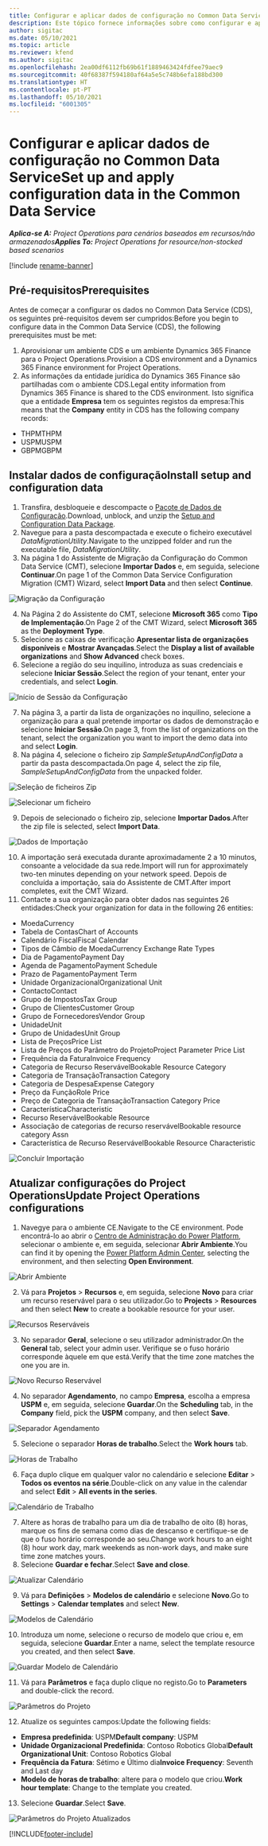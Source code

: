 ```yaml
---
title: Configurar e aplicar dados de configuração no Common Data Service
description: Este tópico fornece informações sobre como configurar e aplicar dados de configuração no Project Operations.
author: sigitac
ms.date: 05/10/2021
ms.topic: article
ms.reviewer: kfend
ms.author: sigitac
ms.openlocfilehash: 2ea00df6112fb69b61f1889463424fdfee79aec9
ms.sourcegitcommit: 40f68387f594180af64a5e5c748b6efa188bd300
ms.translationtype: HT
ms.contentlocale: pt-PT
ms.lasthandoff: 05/10/2021
ms.locfileid: "6001305"
---
```

# <a name="set-up-and-apply-configuration-data-in-the-common-data-service"></a><span data-ttu-id="7fbef-103">Configurar e aplicar dados de configuração no Common Data Service</span><span class="sxs-lookup"><span data-stu-id="7fbef-103">Set up and apply configuration data in the Common Data Service</span></span> 

<span data-ttu-id="7fbef-104">_**Aplica-se A:** Project Operations para cenários baseados em recursos/não armazenados_</span><span class="sxs-lookup"><span data-stu-id="7fbef-104">_**Applies To:** Project Operations for resource/non-stocked based scenarios_</span></span>

[!include [rename-banner](~/includes/cc-data-platform-banner.md)]

## <a name="prerequisites"></a><span data-ttu-id="7fbef-105">Pré-requisitos</span><span class="sxs-lookup"><span data-stu-id="7fbef-105">Prerequisites</span></span>

<span data-ttu-id="7fbef-106">Antes de começar a configurar os dados no Common Data Service (CDS), os seguintes pré-requisitos devem ser cumpridos:</span><span class="sxs-lookup"><span data-stu-id="7fbef-106">Before you begin to configure data in the Common Data Service (CDS), the following prerequisites must be met:</span></span>

1.  <span data-ttu-id="7fbef-107">Aprovisionar um ambiente CDS e um ambiente Dynamics 365 Finance para o Project Operations.</span><span class="sxs-lookup"><span data-stu-id="7fbef-107">Provision a CDS environment and a Dynamics 365 Finance environment for Project Operations.</span></span>
2.  <span data-ttu-id="7fbef-108">As informações da entidade jurídica do Dynamics 365 Finance são partilhadas com o ambiente CDS.</span><span class="sxs-lookup"><span data-stu-id="7fbef-108">Legal entity information from Dynamics 365 Finance is shared to the CDS environment.</span></span> <span data-ttu-id="7fbef-109">Isto significa que a entidade **Empresa** tem os seguintes registos da empresa:</span><span class="sxs-lookup"><span data-stu-id="7fbef-109">This means that the **Company** entity in CDS has the following company records:</span></span>
  - <span data-ttu-id="7fbef-110">THPM</span><span class="sxs-lookup"><span data-stu-id="7fbef-110">THPM</span></span>
  - <span data-ttu-id="7fbef-111">USPM</span><span class="sxs-lookup"><span data-stu-id="7fbef-111">USPM</span></span>
  - <span data-ttu-id="7fbef-112">GBPM</span><span class="sxs-lookup"><span data-stu-id="7fbef-112">GBPM</span></span>

## <a name="install-setup-and-configuration-data"></a><span data-ttu-id="7fbef-113">Instalar dados de configuração</span><span class="sxs-lookup"><span data-stu-id="7fbef-113">Install setup and configuration data</span></span>

1. <span data-ttu-id="7fbef-114">Transfira, desbloqueie e descompacte o [Pacote de Dados de Configuração](https://download.microsoft.com/download/e/2/d/e2da6c98-d5dd-450c-aabe-fd6bf2ba374b/ProjOpsSampleSetupData-%20Integrated%20Latest.zip).</span><span class="sxs-lookup"><span data-stu-id="7fbef-114">Download, unblock, and unzip the [Setup and Configuration Data Package](https://download.microsoft.com/download/e/2/d/e2da6c98-d5dd-450c-aabe-fd6bf2ba374b/ProjOpsSampleSetupData-%20Integrated%20Latest.zip).</span></span>
2. <span data-ttu-id="7fbef-115">Navegue para a pasta descompactada e execute o ficheiro executável *DataMigrationUtility*.</span><span class="sxs-lookup"><span data-stu-id="7fbef-115">Navigate to the unzipped folder and run the executable file, *DataMigrationUtility*.</span></span>
3. <span data-ttu-id="7fbef-116">Na página 1 do Assistente de Migração da Configuração do Common Data Service (CMT), selecione **Importar Dados** e, em seguida, selecione **Continuar**.</span><span class="sxs-lookup"><span data-stu-id="7fbef-116">On page 1 of the Common Data Service Configuration Migration (CMT) Wizard, select **Import Data** and then select **Continue**.</span></span>

![Migração da Configuração](./media/1ConfigurationMigration.png)

4. <span data-ttu-id="7fbef-118">Na Página 2 do Assistente do CMT, selecione **Microsoft 365** como **Tipo de Implementação**.</span><span class="sxs-lookup"><span data-stu-id="7fbef-118">On Page 2 of the CMT Wizard, select **Microsoft 365** as the **Deployment Type**.</span></span>
5. <span data-ttu-id="7fbef-119">Selecione as caixas de verificação **Apresentar lista de organizações disponíveis** e **Mostrar Avançadas**.</span><span class="sxs-lookup"><span data-stu-id="7fbef-119">Select the **Display a list of available organizations** and **Show Advanced** check boxes.</span></span>
6. <span data-ttu-id="7fbef-120">Selecione a região do seu inquilino, introduza as suas credenciais e selecione **Iniciar Sessão**.</span><span class="sxs-lookup"><span data-stu-id="7fbef-120">Select the region of your tenant, enter your credentials, and select **Login**.</span></span>

![Início de Sessão da Configuração](./media/2ConfigurationSignin.png)

7. <span data-ttu-id="7fbef-122">Na página 3, a partir da lista de organizações no inquilino, selecione a organização para a qual pretende importar os dados de demonstração e selecione **Iniciar Sessão**.</span><span class="sxs-lookup"><span data-stu-id="7fbef-122">On page 3, from the list of organizations on the tenant, select the organization you want to import the demo data into and select **Login**.</span></span>
8. <span data-ttu-id="7fbef-123">Na página 4, selecione o ficheiro zip *SampleSetupAndConfigData* a partir da pasta descompactada.</span><span class="sxs-lookup"><span data-stu-id="7fbef-123">On page 4, select the zip file, *SampleSetupAndConfigData* from the unpacked folder.</span></span>

![Seleção de ficheiros Zip](./media/3ZipFile.png)

![Selecionar um ficheiro](./media/4SelectAFile.png)

9. <span data-ttu-id="7fbef-126">Depois de selecionado o ficheiro zip, selecione **Importar Dados**.</span><span class="sxs-lookup"><span data-stu-id="7fbef-126">After the zip file is selected, select **Import Data**.</span></span>

![Dados de Importação](./media/5ImportData.png)

10. <span data-ttu-id="7fbef-128">A importação será executada durante aproximadamente 2 a 10 minutos, consoante a velocidade da sua rede.</span><span class="sxs-lookup"><span data-stu-id="7fbef-128">Import will run for approximately two-ten minutes depending on your network speed.</span></span> <span data-ttu-id="7fbef-129">Depois de concluída a importação, saia do Assistente de CMT.</span><span class="sxs-lookup"><span data-stu-id="7fbef-129">After import completes, exit the CMT Wizard.</span></span> 
11. <span data-ttu-id="7fbef-130">Contacte a sua organização para obter dados nas seguintes 26 entidades:</span><span class="sxs-lookup"><span data-stu-id="7fbef-130">Check your organization for data in the following 26 entities:</span></span>

  - <span data-ttu-id="7fbef-131">Moeda</span><span class="sxs-lookup"><span data-stu-id="7fbef-131">Currency</span></span>
  - <span data-ttu-id="7fbef-132">Tabela de Contas</span><span class="sxs-lookup"><span data-stu-id="7fbef-132">Chart of Accounts</span></span>
  - <span data-ttu-id="7fbef-133">Calendário Fiscal</span><span class="sxs-lookup"><span data-stu-id="7fbef-133">Fiscal Calendar</span></span>
  - <span data-ttu-id="7fbef-134">Tipos de Câmbio de Moeda</span><span class="sxs-lookup"><span data-stu-id="7fbef-134">Currency Exchange Rate Types</span></span>
  - <span data-ttu-id="7fbef-135">Dia de Pagamento</span><span class="sxs-lookup"><span data-stu-id="7fbef-135">Payment Day</span></span>
  - <span data-ttu-id="7fbef-136">Agenda de Pagamento</span><span class="sxs-lookup"><span data-stu-id="7fbef-136">Payment Schedule</span></span>
  - <span data-ttu-id="7fbef-137">Prazo de Pagamento</span><span class="sxs-lookup"><span data-stu-id="7fbef-137">Payment Term</span></span>
  - <span data-ttu-id="7fbef-138">Unidade Organizacional</span><span class="sxs-lookup"><span data-stu-id="7fbef-138">Organizational Unit</span></span>
  - <span data-ttu-id="7fbef-139">Contacto</span><span class="sxs-lookup"><span data-stu-id="7fbef-139">Contact</span></span>
  - <span data-ttu-id="7fbef-140">Grupo de Impostos</span><span class="sxs-lookup"><span data-stu-id="7fbef-140">Tax Group</span></span>
  - <span data-ttu-id="7fbef-141">Grupo de Clientes</span><span class="sxs-lookup"><span data-stu-id="7fbef-141">Customer Group</span></span>
  - <span data-ttu-id="7fbef-142">Grupo de Fornecedores</span><span class="sxs-lookup"><span data-stu-id="7fbef-142">Vendor Group</span></span>
  - <span data-ttu-id="7fbef-143">Unidade</span><span class="sxs-lookup"><span data-stu-id="7fbef-143">Unit</span></span>
  - <span data-ttu-id="7fbef-144">Grupo de Unidades</span><span class="sxs-lookup"><span data-stu-id="7fbef-144">Unit Group</span></span>
  - <span data-ttu-id="7fbef-145">Lista de Preços</span><span class="sxs-lookup"><span data-stu-id="7fbef-145">Price List</span></span>
  - <span data-ttu-id="7fbef-146">Lista de Preços do Parâmetro do Projeto</span><span class="sxs-lookup"><span data-stu-id="7fbef-146">Project Parameter Price List</span></span>
  - <span data-ttu-id="7fbef-147">Frequência da Fatura</span><span class="sxs-lookup"><span data-stu-id="7fbef-147">Invoice Frequency</span></span>
  - <span data-ttu-id="7fbef-148">Categoria de Recurso Reservável</span><span class="sxs-lookup"><span data-stu-id="7fbef-148">Bookable Resource Category</span></span>
  - <span data-ttu-id="7fbef-149">Categoria de Transação</span><span class="sxs-lookup"><span data-stu-id="7fbef-149">Transaction Category</span></span>
  - <span data-ttu-id="7fbef-150">Categoria de Despesa</span><span class="sxs-lookup"><span data-stu-id="7fbef-150">Expense Category</span></span>
  - <span data-ttu-id="7fbef-151">Preço da Função</span><span class="sxs-lookup"><span data-stu-id="7fbef-151">Role Price</span></span>
  - <span data-ttu-id="7fbef-152">Preço de Categoria de Transação</span><span class="sxs-lookup"><span data-stu-id="7fbef-152">Transaction Category Price</span></span>
  - <span data-ttu-id="7fbef-153">Característica</span><span class="sxs-lookup"><span data-stu-id="7fbef-153">Characteristic</span></span>
  - <span data-ttu-id="7fbef-154">Recurso Reservável</span><span class="sxs-lookup"><span data-stu-id="7fbef-154">Bookable Resource</span></span>
  - <span data-ttu-id="7fbef-155">Associação de categorias de recurso reservável</span><span class="sxs-lookup"><span data-stu-id="7fbef-155">Bookable resource category Assn</span></span>
  - <span data-ttu-id="7fbef-156">Característica de Recurso Reservável</span><span class="sxs-lookup"><span data-stu-id="7fbef-156">Bookable Resource Characteristic</span></span>

![Concluir Importação](./media/6CompleteImport.png)

## <a name="update-project-operations-configurations"></a><span data-ttu-id="7fbef-158">Atualizar configurações do Project Operations</span><span class="sxs-lookup"><span data-stu-id="7fbef-158">Update Project Operations configurations</span></span>

1. <span data-ttu-id="7fbef-159">Navegye para o ambiente CE.</span><span class="sxs-lookup"><span data-stu-id="7fbef-159">Navigate to the CE environment.</span></span> <span data-ttu-id="7fbef-160">Pode encontrá-lo ao abrir o [Centro de Administração do Power Platform](https://admin.powerplatform.microsoft.com/environments), selecionar o ambiente e, em seguida, selecionar **Abrir Ambiente**.</span><span class="sxs-lookup"><span data-stu-id="7fbef-160">You can find it by opening the [Power Platform Admin Center](https://admin.powerplatform.microsoft.com/environments), selecting the environment, and then selecting **Open Environment**.</span></span> 

![Abrir Ambiente](./media/7OpenEnvironment.png)

2. <span data-ttu-id="7fbef-162">Vá para **Projetos** > **Recursos** e, em seguida, selecione **Novo** para criar um recurso reservável para o seu utilizador.</span><span class="sxs-lookup"><span data-stu-id="7fbef-162">Go to **Projects** > **Resources** and then select **New** to create a bookable resource for your user.</span></span>

![Recursos Reserváveis](./media/8BookableResources.png)

3. <span data-ttu-id="7fbef-164">No separador **Geral**, selecione o seu utilizador administrador.</span><span class="sxs-lookup"><span data-stu-id="7fbef-164">On the **General** tab, select your admin user.</span></span> <span data-ttu-id="7fbef-165">Verifique se o fuso horário corresponde àquele em que está.</span><span class="sxs-lookup"><span data-stu-id="7fbef-165">Verify that the time zone matches the one you are in.</span></span> 

![Novo Recurso Reservável](./media/9NewBookableResource.png)

4. <span data-ttu-id="7fbef-167">No separador **Agendamento**, no campo **Empresa**, escolha a empresa **USPM** e, em seguida, selecione **Guardar**.</span><span class="sxs-lookup"><span data-stu-id="7fbef-167">On the **Scheduling** tab, in the **Company** field, pick the **USPM** company, and then select **Save**.</span></span> 

![Separador Agendamento](./media/10SchedulingTab.png)

5. <span data-ttu-id="7fbef-169">Selecione o separador **Horas de trabalho**.</span><span class="sxs-lookup"><span data-stu-id="7fbef-169">Select the **Work hours** tab.</span></span>  

![Horas de Trabalho](./media/11WorkHours.png)

6. <span data-ttu-id="7fbef-171">Faça duplo clique em qualquer valor no calendário e selecione **Editar** > **Todos os eventos na série**.</span><span class="sxs-lookup"><span data-stu-id="7fbef-171">Double-click on any value in the calendar and select **Edit** > **All events in the series**.</span></span> 

![Calendário de Trabalho](./media/12WorkCalendar.png)

7. <span data-ttu-id="7fbef-173">Altere as horas de trabalho para um dia de trabalho de oito (8) horas, marque os fins de semana como dias de descanso e certifique-se de que o fuso horário corresponde ao seu.</span><span class="sxs-lookup"><span data-stu-id="7fbef-173">Change work hours to an eight (8) hour work day, mark weekends as non-work days, and make sure time zone matches yours.</span></span> 
8. <span data-ttu-id="7fbef-174">Selecione **Guardar e fechar**.</span><span class="sxs-lookup"><span data-stu-id="7fbef-174">Select **Save and close**.</span></span>

![Atualizar Calendário](./media/13UpdateCalendar.png)

9. <span data-ttu-id="7fbef-176">Vá para **Definições** > **Modelos de calendário** e selecione **Novo**.</span><span class="sxs-lookup"><span data-stu-id="7fbef-176">Go to **Settings** > **Calendar templates** and select **New**.</span></span>
 
 ![Modelos de Calendário](./media/14CalendarTemplates.png)
 
 10. <span data-ttu-id="7fbef-178">Introduza um nome, selecione o recurso de modelo que criou e, em seguida, selecione **Guardar**.</span><span class="sxs-lookup"><span data-stu-id="7fbef-178">Enter a name, select the template resource you created, and then select **Save**.</span></span> 
 
 ![Guardar Modelo de Calendário](./media/15SaveCalendarTemplate.png)
 
 11. <span data-ttu-id="7fbef-180">Vá para **Parâmetros** e faça duplo clique no registo.</span><span class="sxs-lookup"><span data-stu-id="7fbef-180">Go to **Parameters** and double-click the record.</span></span> 
 
 ![Parâmetros do Projeto](./media/16ProjectParameters.png)
 
12. <span data-ttu-id="7fbef-182">Atualize os seguintes campos:</span><span class="sxs-lookup"><span data-stu-id="7fbef-182">Update the following fields:</span></span>

 - <span data-ttu-id="7fbef-183">**Empresa predefinida**: USPM</span><span class="sxs-lookup"><span data-stu-id="7fbef-183">**Default company**: USPM</span></span>
 - <span data-ttu-id="7fbef-184">**Unidade Organizacional Predefinida**: Contoso Robotics Global</span><span class="sxs-lookup"><span data-stu-id="7fbef-184">**Default Organizational Unit**: Contoso Robotics Global</span></span>
 - <span data-ttu-id="7fbef-185">**Frequência da Fatura**: Sétimo e Último dia</span><span class="sxs-lookup"><span data-stu-id="7fbef-185">**Invoice Frequency**: Seventh and Last day</span></span>
 - <span data-ttu-id="7fbef-186">**Modelo de horas de trabalho**: altere para o modelo que criou.</span><span class="sxs-lookup"><span data-stu-id="7fbef-186">**Work hour template**: Change to the template you created.</span></span>

13. <span data-ttu-id="7fbef-187">Selecione **Guardar**.</span><span class="sxs-lookup"><span data-stu-id="7fbef-187">Select **Save**.</span></span> 

![Parâmetros do Projeto Atualizados](./media/17UpdatedProjectParameters.png)


[!INCLUDE[footer-include](../includes/footer-banner.md)]

